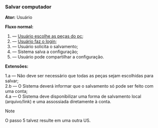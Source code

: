 ### Salvar computador

**Ator:** Usuário

**Fluxo normal:**

1. — <ins>Usuário escolhe as peças do pc</ins>;
1. — <ins>Usuário faz o login</ins>;
1. — Usuário solicita o salvamento;
1. — Sistema salva a configuração;
1. — Usuário pode compartilhar a configuração.

**Extensões:**

1.a — Não deve ser necessário que todas as peças sejam escolhidas para salvar;  
2.b — O Sistema deverá informar que o salvamento só pode ser feito com uma
conta;  
4.a — O Sistema deve disponibilizar uma forma de salvamento local (arquivo/link)
e uma assossiada diretamente à conta.

> [!NOTE]
> O passo 5 talvez resulte em uma outra US.